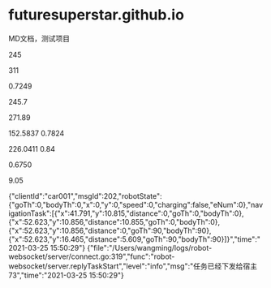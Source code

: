# futuresuperstar.github.io

MD文档，测试项目



245

311

0.7249

245.7

271.89



152.5837  0.7824

226.0411  0.84

0.6750  





9.05



{\"clientId\":\"car001\",\"msgId\":202,\"robotState\":{\"goTh\":0,\"bodyTh\":0,\"x\":0,\"y\":0,\"speed\":0,\"charging\":false,\"eNum\":0},\"navigationTask\":[{\"x\":41.791,\"y\":10.815,\"distance\":0,\"goTh\":0,\"bodyTh\":0},{\"x\":52.623,\"y\":10.856,\"distance\":10.855,\"goTh\":0,\"bodyTh\":0},{\"x\":52.623,\"y\":10.856,\"distance\":0,\"goTh\":90,\"bodyTh\":90},{\"x\":52.623,\"y\":16.465,\"distance\":5.609,\"goTh\":90,\"bodyTh\":90}]}","time":"2021-03-25 15:50:29"}
{"file":"/Users/wangming/logs/robot-websocket/server/connect.go:319","func":"robot-websocket/server.replyTaskStart","level":"info","msg":"任务已经下发给宿主73","time":"2021-03-25 15:50:29"}